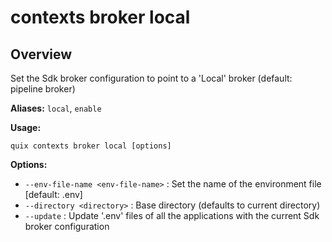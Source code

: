 # contexts broker local

## Overview

Set the Sdk broker configuration to point to a 'Local' broker (default: pipeline broker)

**Aliases:** `local`, `enable`

**Usage:**

```
quix contexts broker local [options]
```

**Options:**

- `--env-file-name <env-file-name>` : Set the name of the environment file [default: .env]
- `--directory <directory>` : Base directory (defaults to current directory)
- `--update` : Update '.env' files of all the applications with the current Sdk broker configuration


